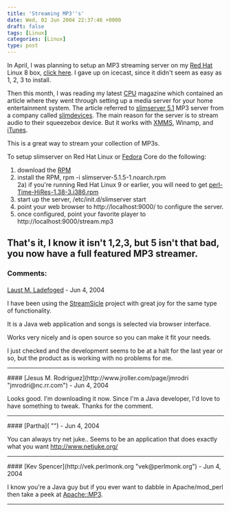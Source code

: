 ```yaml
---
title: 'Streaming MP3''s'
date: Wed, 02 Jun 2004 22:37:46 +0000
draft: false
tags: [Linux]
categories: [Linux]
type: post
---
```


In April, I was planning to setup an MP3 streaming server on my [Red Hat](http://www.redhat.com) Linux 8 box, [click here](http://jroller.com/page/jmrodri/20040412). I gave up on icecast, since it didn't seem as easy as 1, 2, 3 to install.

Then this month, I was reading my latest [CPU](http://www.computerpoweruser.com/) magazine which contained an article where they went through setting up a media server for your home entertainment system. The article referred to [slimserver 5.1](http://www.slimdevices.com/su_downloads.html) MP3 server from a company called [slimdevices](http://www.slimdevices.com/). The main reason for the server is to stream audio to their squeezebox device. But it works with [XMMS](http://www.xmms.org/), Winamp, and [iTunes](http://www.apple.com/itunes/).

This is a great way to stream your collection of MP3s.

To setup slimserver on Red Hat Linux or [Fedora](http://fedora.redhat.com) Core do the following:

1) download the [RPM](http://www.slimdevices.com/su_downloads.html)  
2) install the RPM, rpm -i slimserver-5.1.5-1.noarch.rpm  
2a) if you're running Red Hat Linux 9 or earlier, you will need to get [perl-Time-HiRes-1.38-3.i386.rpm](http://www.slimdevices.com/downloads/misc/perl-Time-HiRes-1.38-3.i386.rpm)  
3) start up the server, /etc/init.d/slimserver start  
4) point your web browser to http://localhost:9000/ to configure the server.  
5) once configured, point your favorite player to http://localhost:9000/stream.mp3

That's it, I know it isn't 1,2,3, but 5 isn't that bad, you now have a full featured MP3 streamer.
---
### Comments:
#### 
[Laust M. Ladefoged](http://www.defoged.dk "") - <time datetime="2004-06-03 05:21:55">Jun 4, 2004</time>

I have been using the [StreamSicle](http://streamsicle.com) project with great joy for the same type of functionality.

It is a Java web application and songs is selected via browser interface.

Works very nicely and is open source so you can make it fit your needs.

I just checked and the development seems to be at a halt for the last year or so, but the product as is working with no problems for me.
<hr />
#### 
[Jesus M. Rodriguez](http://www.jroller.com/page/jmrodri "jmrodri@nc.rr.com") - <time datetime="2004-06-03 09:40:33">Jun 4, 2004</time>

Looks good. I'm downloading it now. Since I'm a Java developer, I'd love to have something to tweak. Thanks for the comment.
<hr />
#### 
[Partha]( "") - <time datetime="2004-06-03 10:24:30">Jun 4, 2004</time>

You can always try net juke.. Seems to be an application that does exactly what you want http://www.netjuke.org/
<hr />
#### 
[Kev Spencer](http://vek.perlmonk.org "vek@perlmonk.org") - <time datetime="2004-06-03 14:46:27">Jun 4, 2004</time>

I know you're a Java guy but if you ever want to dabble in Apache/mod\_perl then take a peek at [Apache::MP3](http://search.cpan.org/~lds/Apache-MP3-3.05/MP3.pm).
<hr />

